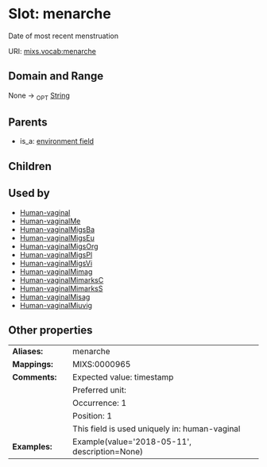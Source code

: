 
# Slot: menarche


Date of most recent menstruation

URI: [mixs.vocab:menarche](https://w3id.org/mixs/vocab/menarche)


## Domain and Range

None ->  <sub>OPT</sub> [String](types/String.md)

## Parents

 *  is_a: [environment field](environment_field.md)

## Children


## Used by

 * [Human-vaginal](Human-vaginal.md)
 * [Human-vaginalMe](Human-vaginalMe.md)
 * [Human-vaginalMigsBa](Human-vaginalMigsBa.md)
 * [Human-vaginalMigsEu](Human-vaginalMigsEu.md)
 * [Human-vaginalMigsOrg](Human-vaginalMigsOrg.md)
 * [Human-vaginalMigsPl](Human-vaginalMigsPl.md)
 * [Human-vaginalMigsVi](Human-vaginalMigsVi.md)
 * [Human-vaginalMimag](Human-vaginalMimag.md)
 * [Human-vaginalMimarksC](Human-vaginalMimarksC.md)
 * [Human-vaginalMimarksS](Human-vaginalMimarksS.md)
 * [Human-vaginalMisag](Human-vaginalMisag.md)
 * [Human-vaginalMiuvig](Human-vaginalMiuvig.md)

## Other properties

|  |  |  |
| --- | --- | --- |
| **Aliases:** | | menarche |
| **Mappings:** | | MIXS:0000965 |
| **Comments:** | | Expected value: timestamp |
|  | | Preferred unit:  |
|  | | Occurrence: 1 |
|  | | Position: 1 |
|  | | This field is used uniquely in: human-vaginal |
| **Examples:** | | Example(value='2018-05-11', description=None) |

